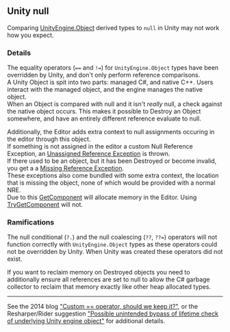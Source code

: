 ## Unity null
Comparing [UnityEngine.Object](https://docs.unity3d.com/ScriptReference/Object.html) derived types to `null` in Unity may not work how you expect.  

### Details
The equality operators (`==` and `!=`) for `UnityEngine.Object` types have been overridden by Unity, and don't only perform reference comparisons.  
A Unity Object is spit into two parts: managed C#, and native C++. Users interact with the managed object, and the engine manages the native object.  
When an Object is compared with null and it isn't *really* null, a check against the native object occurs. This makes it possible to Destroy an Object somewhere, and have an entirely different reference evaluate to null.  

Additionally, the Editor adds extra context to null assignments occuring in the editor through this object.  
If something is not assigned in the editor a custom Null Reference Exception, an [Unassigned Reference Exception](../Common%20Errors/Runtime%20Exceptions/Unassigned%20Reference%20Exception.md) is thrown.   
If there used to be an object, but it has been Destroyed or become invalid, you get a a  [Missing Reference Exception](../Common%20Errors/Runtime%20Exceptions/Missing%20Reference%20Exception.md).  
These exceptions also come bundled with some extra context, the location that is missing the object, none of which would be provided with a normal NRE.  
Due to this [GetComponent](https://docs.unity3d.com/ScriptReference/GameObject.GetComponent.html) will allocate memory in the Editor. Using [TryGetComponent](https://docs.unity3d.com/ScriptReference/GameObject.TryGetComponent.html) will not.  


### Ramifications
The null conditional (`?.`) and the null coalescing (`??`, `??=`) operators will not function correctly with `UnityEngine.Object` types as these operators could not be overridden by Unity. When Unity was created these operators did not exist.  

If you want to reclaim memory on Destroyed objects you need to additionally ensure all references are set to null to allow the C# garbage collector to reclaim that memory exactly like other heap allocated types.  

---
See the 2014 blog ["Custom == operator, should we keep it?"](https://blog.unity.com/technology/custom-operator-should-we-keep-it), or the Resharper/Rider suggestion ["Possible unintended bypass of lifetime check of underlying Unity engine object"](https://github.com/JetBrains/resharper-unity/wiki/Possible-unintended-bypass-of-lifetime-check-of-underlying-Unity-engine-object) for additional details.   